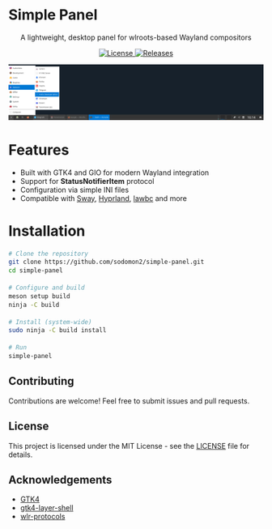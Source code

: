 # Simple Panel

<div align="center">
  <p>A lightweight, desktop panel for wlroots-based Wayland compositors</p>
  <p>
    <a href="https://github.com/sodomon2/simple-panel/blob/master/LICENSE">
      <img src="https://img.shields.io/github/license/sodomon2/simple-panel" alt="License">
    </a>
    <a href="https://github.com/sodomon2/simple-panel/releases">
      <img src="https://img.shields.io/github/release/sodomon2/simple-panel" alt="Releases">
    </a>
  </p>
</div>

![Screenshot of Simple Panel](https://github.com/sodomon2/project-screenshot/blob/master/simple-panel/screenshot.png?raw=true)

# Features
- Built with GTK4 and GIO for modern Wayland integration
- Support for **StatusNotifierItem** protocol
- Configuration via simple INI files
- Compatible with [Sway](https://github.com/swaywm/sway), [Hyprland](https://github.com/hyprwm/Hyprland/), [lawbc](https://github.com/labwc/labwc) and more

# Installation

```bash
# Clone the repository
git clone https://github.com/sodomon2/simple-panel.git
cd simple-panel

# Configure and build
meson setup build
ninja -C build

# Install (system-wide)
sudo ninja -C build install

# Run
simple-panel
```


## Contributing

Contributions are welcome! Feel free to submit issues and pull requests.

## License

This project is licensed under the MIT License - see the [LICENSE](LICENSE) file for details.

## Acknowledgements

- [GTK4](https://www.gtk.org/)
- [gtk4-layer-shell](https://github.com/wmww/gtk4-layer-shell)
- [wlr-protocols](https://gitlab.freedesktop.org/wlroots/wlr-protocols)